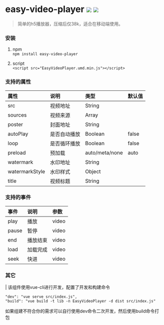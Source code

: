 # easy-video-player [![](https://img.shields.io/npm/v/easy-video-player.svg)](https://www.npmjs.com/package/easy-video-player) [![](https://img.shields.io/badge/build-passing-brightgreen.svg)](https://github.com/shitouplus/easy-video-player)
>简单的h5播放器，压缩后仅38k，适合在移动端使用。

### 安装
1. npm<br/>
``` npm install easy-video-player ```

2. script<br/>
``` <script src="EasyVideoPlayer.umd.min.js"></script> ```

### 支持的属性
| 属性 | 说明 | 类型 | 默认值 |
| :-----| :-----| :-----| :----- |
| src | 视频地址 |String |  |
| sources | 视频来源 | Array |
| poster | 封面地址 | String | 
| autoPlay | 是否自动播放 | Boolean | false
| loop | 是否循环播放 | Boolean | false
| preload | 预加载 | auto/meta/none | auto
| watermark | 水印地址 | String |
| watermarkStyle | 水印样式 | Object |
| title | 视频标题 | String |

### 支持的事件
| 事件 | 说明 | 参数
| :---- | :---- | :----
| play | 播放 | video
| pause | 暂停| video
| end | 播放结束 | video
| load | 加载完成 | video
| seek | 快进 | video

### 其它
| 该组件使用vue-cli进行开发，配置了开发和构建命令
```
"dev": "vue serve src/index.js",
"build": "vue build -t lib -n EasyVideoPlayer -d dist src/index.js"
```
如果组建不符合你的需求可以自行使用dev命令二次开发，然后使用build命令打包





